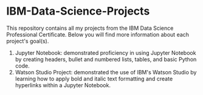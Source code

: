 # IBM-Data-Science-Projects
This repository contains all my projects from the IBM Data Science Professional Certificate. Below you will find more information about each project's goal(s). 

1. Jupyter Notebook: demonstrated proficiency in using Jupyter Notebook by creating headers, bullet and numbered lists, tables, and basic Python code.
2. Watson Studio Project: demonstrated the use of IBM's Watson Studio by learning how to apply bold and italic text formatting and create hyperlinks within a Jupyter Notebook. 



